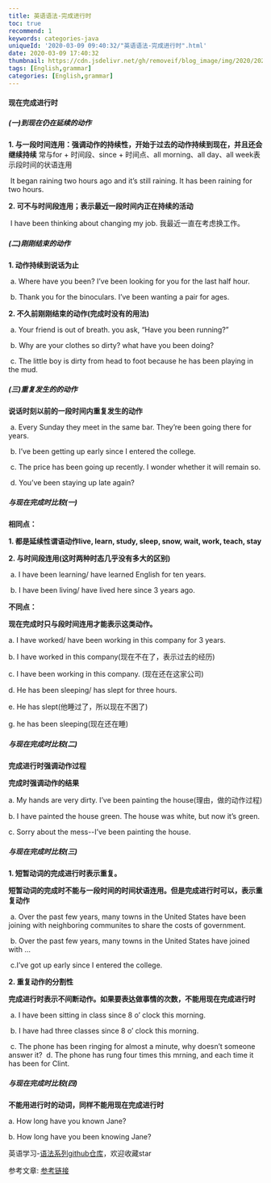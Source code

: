 ```yaml
---
title: 英语语法-完成进行时
toc: true
recommend: 1
keywords: categories-java
uniqueId: '2020-03-09 09:40:32/"英语语法-完成进行时".html'
date: 2020-03-09 17:40:32
thumbnail: https://cdn.jsdelivr.net/gh/removeif/blog_image/img/2020/20200309174530.png
tags: [English,grammar]
categories: [English,grammar]
---
```

#### 现在完成进行时

##### (一)到现在仍在延续的动作

  **1. 与一段时间连用：强调动作的持续性，开始于过去的动作持续到现在，并且还会继续持续**
    常与for + 时间段、since + 时间点、all morning、all day、all week表示段时间的状语连用
    
​    It began raining two hours ago and it’s still raining. It has been raining for two hours.  <!-- more -->

  **2. 可不与时间段连用；表示最近一段时间内正在持续的活动**

​    I have been thinking about changing my job. 我最近一直在考虑换工作。

##### (二)刚刚结束的动作

  **1. 动作持续到说话为止**

​    a. Where have you been? I’ve been looking for you for the last half hour.

​    b. Thank you for the binoculars. I’ve been wanting a pair for ages.

  **2. 不久前刚刚结束的动作(完成时没有的用法)**

​    a. Your friend is out of breath. you ask, “Have you been running?”

​    b. Why are your clothes so dirty? what have you been doing?

​    c. The little boy is dirty from head to foot because he has been playing in the mud.

##### (三)重复发生的的动作

  **说话时刻以前的一段时间内重复发生的动作**

​    a. Every Sunday they meet in the same bar. They’re been going there for years.

​    b. I’ve been getting up early since I entered the college.

​    c. The price has been going up recently. I wonder whether it will remain so.

​    d. You’ve been staying up late again?

##### 与现在完成时比较(一)

**相同点：**

  **1. 都是延续性谓语动作live, learn, study, sleep, snow, wait, work, teach, stay**

  **2. 与时间段连用(这时两种时态几乎没有多大的区别)**

​    a. I have been learning/ have learned English for ten years.

​    b. I have been  living/ have  lived here since 3 years ago.

**不同点：**

  **现在完成时只与段时间连用才能表示这类动作。**

  a. I have worked/ have been working in this company for 3 years.

  b. I have worked in this company(现在不在了，表示过去的经历)

  c. I have been working in this company. (现在还在这家公司)

  d. He has been sleeping/ has slept for three hours.

  e. He has slept(他睡过了，所以现在不困了)

  g. he has been sleeping(现在还在睡)

##### 与现在完成时比较(二)

  **完成进行时强调动作过程**

  **完成时强调动作的结果**

  a. My hands are very dirty. I’ve been painting the house(理由，做的动作过程)

  b. I have painted the house green. The house  was white, but now it’s green.

  c. Sorry about the mess--I’ve been painting the house.

##### 与现在完成时比较(三)

  **1. 短暂动词的完成进行时表示重复。**

​    **短暂动词的完成时不能与一段时间的时间状语连用。但是完成进行时可以，表示重复动作**

​    a. Over the past few years, many towns in the United States have been joining with neighboring communites to  share the costs of government.

​    b. Over the past few years, many towns in the United States have joined with …

​    c.I’ve got up early since I entered the college.

  **2. 重复动作的分割性**

​    **完成进行时表示不间断动作。如果要表达做事情的次数，不能用现在完成进行时**

​    a. I have been sitting in class since 8 o’ clock this morning.

​    b. I have had three classes since 8 o’ clock this morning.

​    c. The phone has been ringing for almost a minute, why doesn’t someone answer it?
​    d. The phone has rung four times this mrning, and each time it has been for Clint.

##### 与现在完成时比较(四)

  **不能用进行时的动词，同样不能用现在完成进行时**

  a. How long have you known Jane?

  b. How long have you been knowing Jane? 

英语学习-[语法系列github仓库](https://github.com/removeif/english-learn)，欢迎收藏star 

参考文章:
[参考链接](https://github.com/yizutianya/English_Grammar_Learning)


